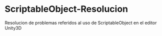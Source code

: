 # ScriptableObject-Resolucion
Resolucion de problemas referidos al uso de ScriptableObject en el editor Unity3D
